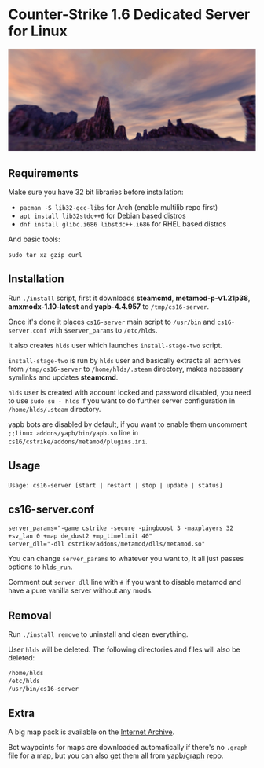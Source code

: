 # Counter-Strike 1.6 Dedicated Server for Linux

![logo](images/logo.jpg)

## Requirements

Make sure you have 32 bit libraries before installation:

- ```pacman -S lib32-gcc-libs``` for Arch (enable multilib repo first)
- ```apt install lib32stdc++6``` for Debian based distros
- ```dnf install glibc.i686 libstdc++.i686``` for RHEL based distros

And basic tools:

```sudo tar xz gzip curl```

## Installation

Run ```./install``` script, first it downloads **steamcmd**, **metamod-p-v1.21p38**, **amxmodx-1.10-latest** and **yapb-4.4.957** to ```/tmp/cs16-server```.

Once it's done it places ```cs16-server``` main script to ```/usr/bin``` and ```cs16-server.conf``` with ```$server_params``` to ```/etc/hlds```.

It also creates ```hlds``` user which launches ```install-stage-two``` script.

```install-stage-two``` is run by ```hlds``` user and basically extracts all acrhives from ```/tmp/cs16-server``` to ```/home/hlds/.steam``` directory, makes necessary symlinks and updates **steamcmd**.

```hlds``` user is created with account locked and password disabled, you need to use ```sudo su - hlds``` if you want to do further server configuration in ```/home/hlds/.steam``` directory.

yapb bots are disabled by default, if you want to enable them uncomment ```;;linux addons/yapb/bin/yapb.so``` line in ```cs16/cstrike/addons/metamod/plugins.ini```.

## Usage

```Usage: cs16-server [start | restart | stop | update | status]```

## cs16-server.conf

```
server_params="-game cstrike -secure -pingboost 3 -maxplayers 32 +sv_lan 0 +map de_dust2 +mp_timelimit 40"
server_dll="-dll cstrike/addons/metamod/dlls/metamod.so"
```

You can change ```server_params``` to whatever you want to, it all just passes options to ```hlds_run```.

Comment out ```server_dll``` line with ```#``` if you want to disable metamod and have a pure vanilla server without any mods.

## Removal

Run ```./install remove``` to uninstall and clean everything.

User ```hlds``` will be deleted. The following directories and files will also be deleted:

```
/home/hlds
/etc/hlds
/usr/bin/cs16-server
```

## Extra

A big map pack is available on the [Internet Archive](https://archive.org/details/cs-1.6-mega-map-pack-v-2018.1.7z).

Bot waypoints for maps are downloaded automatically if there's no ```.graph``` file for a map, but you can also get them all from [yapb/graph](https://github.com/yapb/graph) repo.
